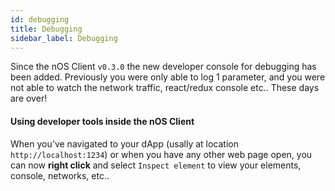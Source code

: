 ```yaml
---
id: debugging
title: Debugging
sidebar_label: Debugging
---
```


Since the nOS Client `v0.3.0` the new developer console for debugging has been added. Previously you were only able to log 1 parameter, and you were not able to watch the network traffic, react/redux console etc.. These days are over!

#### Using developer tools inside the nOS Client
When you've navigated to your dApp (usally at location `http://localhost:1234`) or when you have any other web page open, you can now **right click** and select `Inspect element` to view your elements, console, networks, etc..
